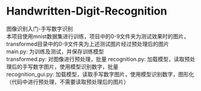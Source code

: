 # Handwritten-Digit-Recognition
图像识别入门-手写数字识别   
本项目使用mnist数据集进行训练，项目中的0-9文件夹为测试效果时的图片，transformed目录中的0-9文件夹为上述测试图片经过预处理后的图片   
main.py: 为训练及测试，并保存训练模型   
transformed.py: 对图像进行预处理，批量
recognition.py: 加载模型，读取预处理后的手写数字图片，使用模型识别数字，批量   
recognition_gui.py: 加载模型，读取手写数字图片，使用模型识别数字，图形化（代码中进行预处理，不需要读取预处理后的图片）

